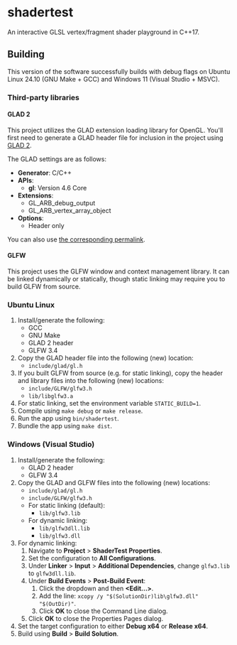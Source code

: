 # shadertest
An interactive GLSL vertex/fragment shader playground in C++17.

## Building
This version of the software successfully builds with debug flags on Ubuntu Linux 24.10 (GNU Make + GCC) and Windows 11 (Visual Studio + MSVC).

### Third-party libraries

#### GLAD 2
This project utilizes the GLAD extension loading library for OpenGL. You'll first need to generate a GLAD header file for inclusion in the project using [GLAD 2](https://gen.glad.sh).

The GLAD settings are as follows:
- **Generator**: C/C++
- **APIs**:
  - **gl**: Version 4.6 Core
- **Extensions**:
  - GL_ARB_debug_output
  - GL_ARB_vertex_array_object
- **Options**:
  - Header only

You can also use [the corresponding permalink](https://gen.glad.sh/#generator=c&api=gl%3D4.6&profile=gl%3Dcore%2Cgles1%3Dcommon&extensions=GL_ARB_debug_output%2CGL_ARB_vertex_array_object&options=HEADER_ONLY).

#### GLFW
This project uses the GLFW window and context management library. It can be linked dynamically or statically, though static linking may require you to build GLFW from source.

### Ubuntu Linux
1. Install/generate the following:
   - GCC
   - GNU Make
   - GLAD 2 header
   - GLFW 3.4
1. Copy the GLAD header file into the following (new) location:
   - `include/glad/gl.h`
1. If you built GLFW from source (e.g. for static linking), copy the header and library files into the following (new) locations:
   - `include/GLFW/glfw3.h`
   - `lib/libglfw3.a`
1. For static linking, set the environment variable `STATIC_BUILD=1`.
1. Compile using `make debug` or `make release`.
1. Run the app using `bin/shadertest`.
1. Bundle the app using `make dist`.

### Windows (Visual Studio)
1. Install/generate the following:
   - GLAD 2 header
   - GLFW 3.4
1. Copy the GLAD and GLFW files into the following (new) locations:
   - `include/glad/gl.h`
   - `include/GLFW/glfw3.h`
   - For static linking (default):
     - `lib/glfw3.lib`
   - For dynamic linking:
     - `lib/glfw3dll.lib`
     - `lib/glfw3.dll`
1. For dynamic linking:
   1. Navigate to **Project** > **ShaderTest Properties**.
   1. Set the configuration to **All Configurations**.
   1. Under **Linker** > **Input** > **Additional Dependencies**, change `glfw3.lib` to `glfw3dll.lib`.
   1. Under **Build Events** > **Post-Build Event**:
      1. Click the dropdown and then **<Edit...>**.
      1. Add the line: `xcopy /y "$(SolutionDir)lib\glfw3.dll" "$(OutDir)"`.
      1. Click **OK** to close the Command Line dialog.
   1. Click **OK** to close the Properties Pages dialog.
1. Set the target configuration to either **Debug x64** or **Release x64**.
1. Build using **Build** > **Build Solution**.
